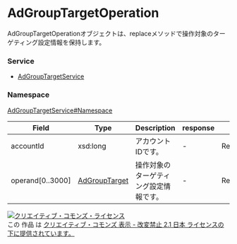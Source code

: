 

# AdGroupTargetOperation

AdGroupTargetOperationオブジェクトは、replaceメソッドで操作対象のターゲティング設定情報を保持します。

### Service

+ [AdGroupTargetService](../../services/AdGroupTargetService.md)

### Namespace

[AdGroupTargetService#Namespace](../../services/AdGroupTargetService.md#namespace)

| Field | Type | Description | response | replace |
| ----- | ---- | ----------- | -------- | --------- |
| accountId | xsd:long | アカウントIDです。 | - | Requirement | |
| operand[0..3000] | [AdGroupTarget](./AdGroupTarget.md) | 操作対象のターゲティング設定情報です。 | - | Requirement | |

<a rel="license" href="http://creativecommons.org/licenses/by-nd/2.1/jp/"><img alt="クリエイティブ・コモンズ・ライセンス" style="border-width:0" src="https://i.creativecommons.org/l/by-nd/2.1/jp/88x31.png" /></a><br />この 作品 は <a rel="license" href="http://creativecommons.org/licenses/by-nd/2.1/jp/">クリエイティブ・コモンズ 表示 - 改変禁止 2.1 日本 ライセンスの下に提供されています。</a>
